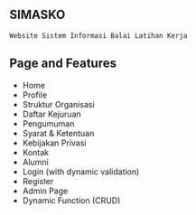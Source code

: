 ## SIMASKO
```
Website Sistem Informasi Balai Latihan Kerja
```

## Page and Features
- Home
- Profile
- Struktur Organisasi
- Daftar Kejuruan
- Pengumuman
- Syarat & Ketentuan
- Kebijakan Privasi
- Kontak
- Alumni
- Login (with dynamic validation)
- Register
- Admin Page
- Dynamic Function (CRUD)
